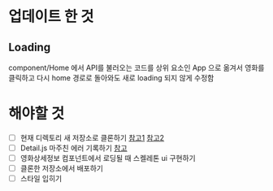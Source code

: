 # 업데이트 한 것

## Loading

component/Home 에서 API를 불러오는 코드를 상위 요소인 App 으로 옮겨서
영화를 클릭하고 다시 home 경로로 돌아와도 새로 loading 되지 않게 수정함

# 해야할 것

- [ ] 현재 디렉토리 새 저장소로 클론하기 [참고1](https://infiduk.github.io/2022/02/09/git.html) [참고2](https://www.lesstif.com/gitbook/git-clone-20776761.html)
- [ ] Detail.js 마주친 에러 기록하기 [참고](https://velog.io/@rgfdds98/debuging-React-Hook-useEffect-has-a-missing-dependency-fetchMovieData.-Either-include-it-or-remove-the-dependency-array)
- [ ] 영화상세정보 컴포넌트에서 로딩될 때 스켈레톤 ui 구현하기
- [ ] 클론한 저장소에서 배포하기
- [ ] 스타일 입히기
